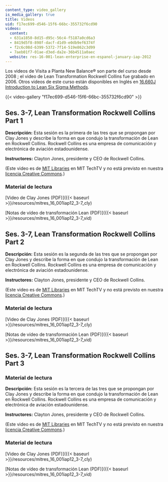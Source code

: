 ```yaml
---
content_type: video_gallery
is_media_gallery: true
title: Videos
uid: f17ec699-d546-15f6-66bc-355732f6cd90
videos:
  content:
  - 631a1850-8d15-d95c-56c4-f5187a0cd6a3
  - 8419d5f8-898f-dacf-d1d9-e0db9ef6374f
  - f2c6c08d-6399-5372-7f14-519e862c3d99
  - 7aeb01f7-01ae-d3ed-da2e-36b4511a0aec
  website: res-16-001-lean-enterprise-en-espanol-january-iap-2012
---
```


Los videos de Visita a Planta New Balance® son parte del curso desde 2008 ; el video de Lean Transformation Rockwell Collins fue grabado en 2006. Otros videos de este curso están disponibles en Inglés en [16.660J Introduction to Lean Six Sigma Methods](/courses/16-660j-introduction-to-lean-six-sigma-methods-january-iap-2012/video_galleries/lecture-videos).

{{< video-gallery "f17ec699-d546-15f6-66bc-355732f6cd90" >}}


Ses. 3-7, Lean Transformation Rockwell Collins Part 1
-----------------------------------------------------

**Descripción:** Esta sesión es la primera de las tres que se propongan por Clay Jones y describe la forma en que condujo la transformación de Lean en Rockwell Collins. Rockwell Collins es una empresa de comunicación y electrónica de aviación estadounidense.

**Instructores:** Clayton Jones, presidente y CEO de Rockwell Collins.

(Este video es de [MIT Libraries](http://libraries.mit.edu/) en MIT TechTV y no está previsto en nuestra [licencia Creative Commons](/terms/).)

### Material de lectura

[Video de Clay Jones (PDF)]({{< baseurl >}}/resources/mitres_16_001iap12_3-7_cly)

[Notas de vídeo de transformación Lean (PDF)]({{< baseurl >}}/resources/mitres_16_001iap12_3-7_vid)

Ses. 3-7, Lean Transformation Rockwell Collins Part 2
-----------------------------------------------------

**Descripción:** Esta sesión es la segunda de las tres que se propongan por Clay Jones y describe la forma en que condujo la transformación de Lean en Rockwell Collins. Rockwell Collins es una empresa de comunicación y electrónica de aviación estadounidense.

**Instructores:** Clayton Jones, presidente y CEO de Rockwell Collins.

(Este video es de [MIT Libraries](http://libraries.mit.edu/) en MIT TechTV y no está previsto en nuestra [licencia Creative Commons](/terms/).)

### Material de lectura

[Video de Clay Jones (PDF)]({{< baseurl >}}/resources/mitres_16_001iap12_3-7_cly)

[Notas de vídeo de transformación Lean (PDF)]({{< baseurl >}}/resources/mitres_16_001iap12_3-7_vid)

Ses. 3-7, Lean Transformation Rockwell Collins Part 3
-----------------------------------------------------

### Material de lectura

**Descripción:** Esta sesión es la tercera de las tres que se propongan por Clay Jones y describe la forma en que condujo la transformación de Lean en Rockwell Collins. Rockwell Collins es una empresa de comunicación y electrónica de aviación estadounidense.

**Instructores:** Clayton Jones, presidente y CEO de Rockwell Collins.

(Este video es de [MIT Libraries](http://libraries.mit.edu/) en MIT TechTV y no está previsto en nuestra [licencia Creative Commons](/terms/).)

### Material de lectura

[Video de Clay Jones (PDF)]({{< baseurl >}}/resources/mitres_16_001iap12_3-7_cly)

[Notas de vídeo de transformación Lean (PDF)]({{< baseurl >}}/resources/mitres_16_001iap12_3-7_vid)